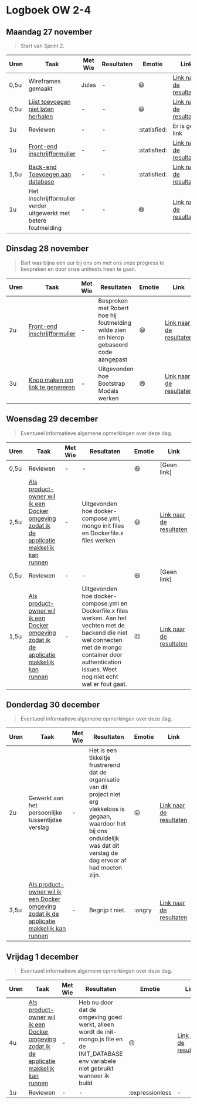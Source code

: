 # Logboek OW 2-4

## Maandag 27 november

>  Start van Sprint 2.

| Uren | Taak | Met Wie | Resultaten | Emotie | Link |
|---|---|---|---|---|---|
| 0,5u | Wireframes gemaakt | Jules | - | :satisfied: | [Link naar de resultaten](https://www.figma.com/file/c7pgWewD00NcuqAtuVBeqH/Xtend?type=design&node-id=0-1&mode=design&t=9E2jbNsMaSboL0TD-0) |
| 0,5u | [Lijst toevoegen niet laten herhalen](https://github.com/HANICA-DWA/project-sep23-nyala/issues/89) | - | - | :smile: | [Link naar de resultaten](https://github.com/HANICA-DWA/project-sep23-nyala/commit/4e06867e786c514ca5c4fdce3455754a27a2de30) |
| 1u | Reviewen | - | - | :statisfied: | Er is geen link |
| 1u | [Front-end inschrijfformulier](https://github.com/HANICA-DWA/project-sep23-nyala/issues/31) | - | - | :statisfied: | [Link naar de resultaten](https://github.com/HANICA-DWA/project-sep23-nyala/commit/b81731f9c7c3cf696475e30783ec5e8615b3bb75) |
| 1,5u | [Back-end Toevoegen aan database](https://github.com/HANICA-DWA/project-sep23-nyala/issues/30) | - | - | :statisfied: | [Link naar de resultaten](https://github.com/HANICA-DWA/project-sep23-nyala/commit/a6c4867031bc4d16864f8b0cfea46820b9d34670) |
| 1u | Het inschrijfformulier verder uitgewerkt met betere foutmelding | - | - | :smile: | [Link naar de resultaten](https://github.com/HANICA-DWA/project-sep23-nyala/commit/bcce23b6607a5cd8a2eda130c2a6bfc5dba2f505) |


## Dinsdag 28 november

> Bart was bijna een uur bij ons om met ons onze progress te bespreken en door onze unittests heen te gaan.

| Uren | Taak | Met Wie | Resultaten | Emotie | Link |
|---|---|---|---|---|---|
| 2u | [Front-end inschrijfformulier](https://github.com/HANICA-DWA/project-sep23-nyala/issues/31) | - | Besproken met Robert hoe hij foutmelding wilde zien en hierop gebaseerd code aangepast | :satisfied: | [Link naar de resultaten](https://github.com/HANICA-DWA/project-sep23-nyala/commit/2c466c61cd45bcc2ce7df810767f6a7e80d1b6ac) |
| 3u | [Knop maken om link te genereren](https://github.com/HANICA-DWA/project-sep23-nyala/issues/102) | - | Uitgevonden hoe Bootstrap Modals werken | :smile: | [Link naar de resultaten](https://github.com/HANICA-DWA/project-sep23-nyala/commit/818e0d70b10b2ca73a3421c90af6d4dea75b10f7) |

## Woensdag 29 december

> Eventueel informatieve algemene opmerkingen over deze dag.

| Uren | Taak | Met Wie | Resultaten | Emotie | Link |
|---|---|---|---|---|---|
| 0,5u | Reviewen | - | - | :satisfied: | [Geen link] |
| 2,5u | [Als product-owner wil ik een Docker omgeving zodat ik de applicatie makkelijk kan runnen](https://github.com/HANICA-DWA/project-sep23-nyala/issues/113) | - | Uitgevonden hoe docker-compose.yml, mongo init files en Dockerfile.x files werken | :smile: | [Link naar de resultaten](https://github.com/HANICA-DWA/project-sep23-nyala/commit/548efa1809e86151a5242007c1e415e46ced0b86) |
| 0,5u | Reviewen | - | - | :satisfied: | [Geen link] |
| 1,5u | [Als product-owner wil ik een Docker omgeving zodat ik de applicatie makkelijk kan runnen](https://github.com/HANICA-DWA/project-sep23-nyala/issues/113) | - | Uitgevonden hoe docker-compose.yml en Dockerfile.x files werken. Aan het vechten met de backend die niet wel connecten met de mongo container door authentication issues. Weet nog niet echt wat er fout gaat. | :angry: | [Link naar de resultaten](https://github.com/HANICA-DWA/project-sep23-nyala/commit/acc6737b3aeb4a94714a17333d643f7b22eabbb1) |

## Donderdag 30 december

> Eventueel informatieve algemene opmerkingen over deze dag.

| Uren | Taak | Met Wie | Resultaten | Emotie | Link |
|---|---|---|---|---|---|
| 2u | Gewerkt aan het persoonlijke tussentijdse verslag | - | Het is een tikkeltje frustrerend dat de organisatie van dit project niet erg vlekkeloos is gegaan, waardoor het bij ons onduidelijk was dat dit verslag de dag ervoor af had moeten zijn. | :expressionless: | [Link naar de resultaten](https://github.com/HANICA-DWA/project-sep23-nyala/commit/c19d5a727a7c3cd1d82bfd99ec5c314ff93abb9a) |
| 3,5u | [Als product-owner wil ik een Docker omgeving zodat ik de applicatie makkelijk kan runnen](https://github.com/HANICA-DWA/project-sep23-nyala/issues/113) | - | Begrijp t niet. | :angry | [Link naar de resultaten](https://github.com/HANICA-DWA/project-sep23-nyala/commit/3bf6cb6d05d88b599005801aa2beba3e610b6417) |



## Vrijdag 1 december

> Eventueel informatieve algemene opmerkingen over deze dag.

| Uren | Taak | Met Wie | Resultaten | Emotie | Link |
|---|---|---|---|---|---|
| 4u | [Als product-owner wil ik een Docker omgeving zodat ik de applicatie makkelijk kan runnen](https://github.com/HANICA-DWA/project-sep23-nyala/issues/113) | - | Heb nu door dat de omgeving goed werkt, alleen wordt de init-mongo.js file en de INIT_DATABASE env variabele niet gebruikt wanneer ik build | :angry: | [Link naar de resultaten](https://github.com/HANICA-DWA/project-sep23-nyala/commit/b357310899b23b2136aeb3759ba0fcca5fa97bb0) |
| 1u | Reviewen | - | - | :expressionless | - |
